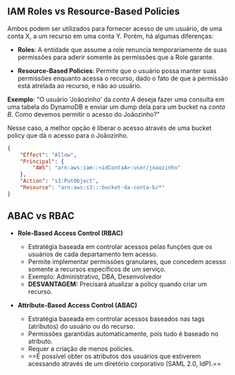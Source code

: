 
## IAM Roles vs Resource-Based Policies
Ambos podem ser utilizados para fornecer acesso de um usuário, de uma conta X, a um recurso em uma conta Y. Porém, há algumas diferenças:

- **Roles**: A entidade que assume a role renuncia temporariamente de suas permissões para aderir somente às permissões que a Role garante.

- **Resource-Based Policies**: Permite que o usuário possa manter suas permissões enquanto acessa o recurso, dado o fato de que a permissão está atrelada ao recurso, e não ao usuário.

**Exemplo**: "O usuário 'Joãozinho' da _conta A_ deseja fazer uma consulta em uma tabela do DynamoDB e enviar um dump dela para um bucket na _conta B_.  Como devemos permitir o acesso do Joãozinho?"

Nesse caso, a melhor opção é liberar o acesso através de uma bucket policy que dá o acesso para o Joãozinho. 

```json
{ 
	"Effect": "Allow", 
	"Principal": { 
		"AWS": "arn:aws:iam::<idContaA>:user/joaozinho" 
	},
	"Action": "s3:PutObject",
	"Resource": "arn:aws:s3:::bucket-da-conta-b/*" 
}
```


## ABAC vs RBAC

- **Role-Based Access Control (RBAC)**
	- Estratégia baseada em controlar acessos pelas funções que os usuários de cada departamento tem acesso.
	- Permite implementar permissões granulares, que concedem acesso somente a recursos específicos de um serviço.
	- Exemplo: Administrativo, DBA, Desenvolvedor
	- **DESVANTAGEM:** Precisará atualizar a policy quando criar um recurso.

- **Attribute-Based Access Control (ABAC)**
	- Estratégia baseada em controlar acessos baseados nas tags (atributos) do usuário ou do recurso.
	- Permissões garantidas automaticamente, pois tudo é baseado no atributo.
	- Requer a criação de menos policies.
	- ==É possível obter os atributos dos usuários que estiverem acessando através de um diretório corporativo (SAML 2.0, IdP).==


